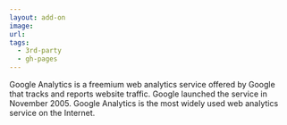 ```yaml
---
layout: add-on
image: 
url:
tags:
  - 3rd-party
  - gh-pages
---
```


Google Analytics is a freemium web analytics service offered by Google that tracks and reports website traffic. Google launched the service in November 2005. Google Analytics is the most widely used web analytics service on the Internet.